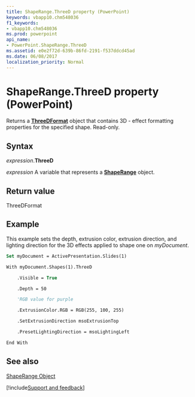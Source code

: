 ```yaml
---
title: ShapeRange.ThreeD property (PowerPoint)
keywords: vbapp10.chm548036
f1_keywords:
- vbapp10.chm548036
ms.prod: powerpoint
api_name:
- PowerPoint.ShapeRange.ThreeD
ms.assetid: e0e2f72d-639b-86fd-2191-f537ddcd45ad
ms.date: 06/08/2017
localization_priority: Normal
---
```



# ShapeRange.ThreeD property (PowerPoint)

Returns a  **[ThreeDFormat](PowerPoint.ThreeDFormat.md)** object that contains 3D - effect formatting properties for the specified shape. Read-only.


## Syntax

_expression_.**ThreeD**

_expression_ A variable that represents a **[ShapeRange](PowerPoint.ShapeRange.md)** object.


## Return value

ThreeDFormat


## Example

This example sets the depth, extrusion color, extrusion direction, and lighting direction for the 3D effects applied to shape one on _myDocument_.


```vb
Set myDocument = ActivePresentation.Slides(1)

With myDocument.Shapes(1).ThreeD

    .Visible = True

    .Depth = 50

    'RGB value for purple

    .ExtrusionColor.RGB = RGB(255, 100, 255)

    .SetExtrusionDirection msoExtrusionTop

    .PresetLightingDirection = msoLightingLeft

End With
```


## See also


[ShapeRange Object](PowerPoint.ShapeRange.md)

[!include[Support and feedback](~/includes/feedback-boilerplate.md)]
